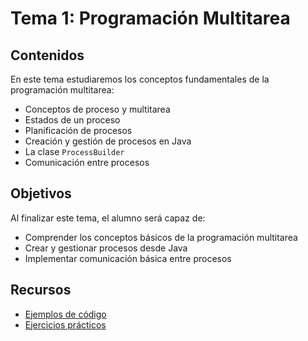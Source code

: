# Tema 1: Programación Multitarea

## Contenidos

En este tema estudiaremos los conceptos fundamentales de la programación multitarea:

- Conceptos de proceso y multitarea
- Estados de un proceso
- Planificación de procesos
- Creación y gestión de procesos en Java
- La clase `ProcessBuilder`
- Comunicación entre procesos

## Objetivos

Al finalizar este tema, el alumno será capaz de:

- Comprender los conceptos básicos de la programación multitarea
- Crear y gestionar procesos desde Java
- Implementar comunicación básica entre procesos

## Recursos

- [Ejemplos de código](./05-ejemplos.md)
- [Ejercicios prácticos](./08-ejercicios.md)
